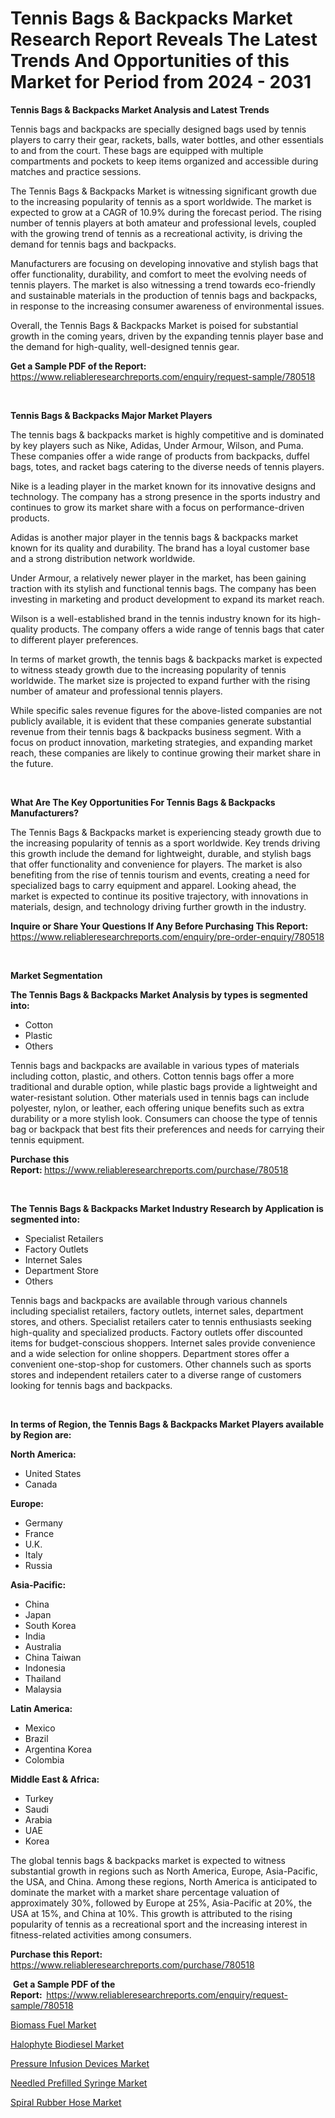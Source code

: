 <p><h1>Tennis Bags & Backpacks Market Research Report Reveals The Latest Trends And Opportunities of this Market for Period from 2024 - 2031</h1></p><p><strong>Tennis Bags & Backpacks Market Analysis and Latest Trends</strong></p>
<p><p>Tennis bags and backpacks are specially designed bags used by tennis players to carry their gear, rackets, balls, water bottles, and other essentials to and from the court. These bags are equipped with multiple compartments and pockets to keep items organized and accessible during matches and practice sessions.</p><p>The Tennis Bags & Backpacks Market is witnessing significant growth due to the increasing popularity of tennis as a sport worldwide. The market is expected to grow at a CAGR of 10.9% during the forecast period. The rising number of tennis players at both amateur and professional levels, coupled with the growing trend of tennis as a recreational activity, is driving the demand for tennis bags and backpacks.</p><p>Manufacturers are focusing on developing innovative and stylish bags that offer functionality, durability, and comfort to meet the evolving needs of tennis players. The market is also witnessing a trend towards eco-friendly and sustainable materials in the production of tennis bags and backpacks, in response to the increasing consumer awareness of environmental issues.</p><p>Overall, the Tennis Bags & Backpacks Market is poised for substantial growth in the coming years, driven by the expanding tennis player base and the demand for high-quality, well-designed tennis gear.</p></p>
<p><strong>Get a Sample PDF of the Report:&nbsp;</strong> <a href="https://www.reliableresearchreports.com/enquiry/request-sample/780518">https://www.reliableresearchreports.com/enquiry/request-sample/780518</a></p>
<p>&nbsp;</p>
<p><strong>Tennis Bags & Backpacks Major Market Players</strong></p>
<p><p>The tennis bags & backpacks market is highly competitive and is dominated by key players such as Nike, Adidas, Under Armour, Wilson, and Puma. These companies offer a wide range of products from backpacks, duffel bags, totes, and racket bags catering to the diverse needs of tennis players.</p><p>Nike is a leading player in the market known for its innovative designs and technology. The company has a strong presence in the sports industry and continues to grow its market share with a focus on performance-driven products.</p><p>Adidas is another major player in the tennis bags & backpacks market known for its quality and durability. The brand has a loyal customer base and a strong distribution network worldwide.</p><p>Under Armour, a relatively newer player in the market, has been gaining traction with its stylish and functional tennis bags. The company has been investing in marketing and product development to expand its market reach.</p><p>Wilson is a well-established brand in the tennis industry known for its high-quality products. The company offers a wide range of tennis bags that cater to different player preferences.</p><p>In terms of market growth, the tennis bags & backpacks market is expected to witness steady growth due to the increasing popularity of tennis worldwide. The market size is projected to expand further with the rising number of amateur and professional tennis players.</p><p>While specific sales revenue figures for the above-listed companies are not publicly available, it is evident that these companies generate substantial revenue from their tennis bags & backpacks business segment. With a focus on product innovation, marketing strategies, and expanding market reach, these companies are likely to continue growing their market share in the future.</p></p>
<p>&nbsp;</p>
<p><strong>What Are The Key Opportunities For Tennis Bags & Backpacks Manufacturers?</strong></p>
<p><p>The Tennis Bags & Backpacks market is experiencing steady growth due to the increasing popularity of tennis as a sport worldwide. Key trends driving this growth include the demand for lightweight, durable, and stylish bags that offer functionality and convenience for players. The market is also benefiting from the rise of tennis tourism and events, creating a need for specialized bags to carry equipment and apparel. Looking ahead, the market is expected to continue its positive trajectory, with innovations in materials, design, and technology driving further growth in the industry.</p></p>
<p><strong>Inquire or Share Your Questions If Any Before Purchasing This Report:</strong> <a href="https://www.reliableresearchreports.com/enquiry/pre-order-enquiry/780518">https://www.reliableresearchreports.com/enquiry/pre-order-enquiry/780518</a></p>
<p>&nbsp;</p>
<p><strong>Market Segmentation</strong></p>
<p><strong>The Tennis Bags & Backpacks Market Analysis by types is segmented into:</strong></p>
<p><ul><li>Cotton</li><li>Plastic</li><li>Others</li></ul></p>
<p><p>Tennis bags and backpacks are available in various types of materials including cotton, plastic, and others. Cotton tennis bags offer a more traditional and durable option, while plastic bags provide a lightweight and water-resistant solution. Other materials used in tennis bags can include polyester, nylon, or leather, each offering unique benefits such as extra durability or a more stylish look. Consumers can choose the type of tennis bag or backpack that best fits their preferences and needs for carrying their tennis equipment.</p></p>
<p><strong>Purchase this Report:&nbsp;</strong><a href="https://www.reliableresearchreports.com/purchase/780518">https://www.reliableresearchreports.com/purchase/780518</a></p>
<p>&nbsp;</p>
<p><strong>The Tennis Bags & Backpacks Market Industry Research by Application is segmented into:</strong></p>
<p><ul><li>Specialist Retailers</li><li>Factory Outlets</li><li>Internet Sales</li><li>Department Store</li><li>Others</li></ul></p>
<p><p>Tennis bags and backpacks are available through various channels including specialist retailers, factory outlets, internet sales, department stores, and others. Specialist retailers cater to tennis enthusiasts seeking high-quality and specialized products. Factory outlets offer discounted items for budget-conscious shoppers. Internet sales provide convenience and a wide selection for online shoppers. Department stores offer a convenient one-stop-shop for customers. Other channels such as sports stores and independent retailers cater to a diverse range of customers looking for tennis bags and backpacks.</p></p>
<p>&nbsp;</p>
<p><strong>In terms of Region, the Tennis Bags & Backpacks Market Players available by Region are:</strong></p>
<p>
    <p> <strong> North America: </strong>
        <ul>
            <li>United States</li>
            <li>Canada</li>
        </ul>
        </p> 
    <p> <strong> Europe: </strong>
        <ul>
            <li>Germany</li>
            <li>France</li>
            <li>U.K.</li>
            <li>Italy</li>
            <li>Russia</li>
        </ul>
        </p> 
    <p> <strong> Asia-Pacific: </strong>
        <ul>
            <li>China</li>
            <li>Japan</li>
            <li>South Korea</li>
            <li>India</li>
            <li>Australia</li>
            <li>China Taiwan</li>
            <li>Indonesia</li>
            <li>Thailand</li>
            <li>Malaysia</li>
        </ul>
        </p> 
    <p> <strong> Latin America: </strong>
        <ul>
            <li>Mexico</li>
            <li>Brazil</li>
            <li>Argentina Korea</li>
            <li>Colombia</li>
        </ul>
        </p> 
    <p> <strong> Middle East & Africa: </strong>
        <ul>
            <li>Turkey</li>
            <li>Saudi</li>
            <li>Arabia</li>
            <li>UAE</li>
            <li>Korea</li>
        </ul>
    </p>
    </p>
<p><p>The global tennis bags & backpacks market is expected to witness substantial growth in regions such as North America, Europe, Asia-Pacific, the USA, and China. Among these regions, North America is anticipated to dominate the market with a market share percentage valuation of approximately 30%, followed by Europe at 25%, Asia-Pacific at 20%, the USA at 15%, and China at 10%. This growth is attributed to the rising popularity of tennis as a recreational sport and the increasing interest in fitness-related activities among consumers.</p></p>
<p><strong>Purchase this Report: </strong><a href="https://www.reliableresearchreports.com/purchase/780518">https://www.reliableresearchreports.com/purchase/780518</a></p>
<p>&nbsp;<strong>Get a Sample PDF of the Report:&nbsp;&nbsp;</strong><a href="https://www.reliableresearchreports.com/enquiry/request-sample/780518">https://www.reliableresearchreports.com/enquiry/request-sample/780518</a></p>
<p><strong></strong></p>
<p><p><a href="https://github.com/Krish2023na/Market-Research-Report-List-3/blob/main/biomass-fuel-market.md">Biomass Fuel Market</a></p><p><a href="https://github.com/RickHolmes3/Market-Research-Report-List-3/blob/main/halophyte-biodiesel-market.md">Halophyte Biodiesel Market</a></p><p><a href="https://issuu.com/reportprime-2/docs/pressure-infusion-devices-market-size-2030.pptx">Pressure Infusion Devices Market</a></p><p><a href="https://issuu.com/reportprime-2/docs/needled-prefilled-syringe-market-size-2030.pptx">Needled Prefilled Syringe Market</a></p><p><a href="https://github.com/kathiaseamanalvaradovlprc2h/Market-Research-Report-List-1/blob/main/spiral-rubber-hose-market.md">Spiral Rubber Hose Market</a></p></p>